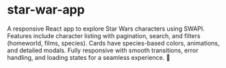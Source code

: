 # star-war-app
 A responsive React app to explore Star Wars characters using SWAPI. Features include character listing with pagination, search, and filters (homeworld, films, species). Cards have species-based colors, animations, and detailed modals. Fully responsive with smooth transitions, error handling, and loading states for a seamless experience. 🌌
